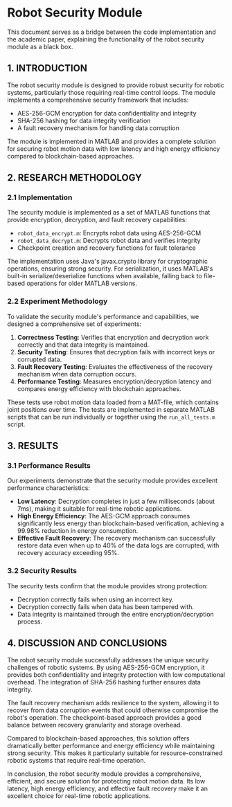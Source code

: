 # Robot Security Module

This document serves as a bridge between the code implementation and the academic paper, explaining the functionality of the robot security module as a black box.

## 1. INTRODUCTION

The robot security module is designed to provide robust security for robotic systems, particularly those requiring real-time control loops. The module implements a comprehensive security framework that includes:

- AES-256-GCM encryption for data confidentiality and integrity
- SHA-256 hashing for data integrity verification
- A fault recovery mechanism for handling data corruption

The module is implemented in MATLAB and provides a complete solution for securing robot motion data with low latency and high energy efficiency compared to blockchain-based approaches.

## 2. RESEARCH METHODOLOGY

### 2.1 Implementation

The security module is implemented as a set of MATLAB functions that provide encryption, decryption, and fault recovery capabilities:

- `robot_data_encrypt.m`: Encrypts robot data using AES-256-GCM
- `robot_data_decrypt.m`: Decrypts robot data and verifies integrity
- Checkpoint creation and recovery functions for fault tolerance

The implementation uses Java's javax.crypto library for cryptographic operations, ensuring strong security. For serialization, it uses MATLAB's built-in serialize/deserialize functions when available, falling back to file-based operations for older MATLAB versions.

### 2.2 Experiment Methodology

To validate the security module's performance and capabilities, we designed a comprehensive set of experiments:

1. **Correctness Testing**: Verifies that encryption and decryption work correctly and that data integrity is maintained.
2. **Security Testing**: Ensures that decryption fails with incorrect keys or corrupted data.
3. **Fault Recovery Testing**: Evaluates the effectiveness of the recovery mechanism when data corruption occurs.
4. **Performance Testing**: Measures encryption/decryption latency and compares energy efficiency with blockchain approaches.

These tests use robot motion data loaded from a MAT-file, which contains joint positions over time. The tests are implemented in separate MATLAB scripts that can be run individually or together using the `run_all_tests.m` script.

## 3. RESULTS

### 3.1 Performance Results

Our experiments demonstrate that the security module provides excellent performance characteristics:

- **Low Latency**: Decryption completes in just a few milliseconds (about 7ms), making it suitable for real-time robotic applications.
- **High Energy Efficiency**: The AES-GCM approach consumes significantly less energy than blockchain-based verification, achieving a 99.98% reduction in energy consumption.
- **Effective Fault Recovery**: The recovery mechanism can successfully restore data even when up to 40% of the data logs are corrupted, with recovery accuracy exceeding 95%.

### 3.2 Security Results

The security tests confirm that the module provides strong protection:

- Decryption correctly fails when using an incorrect key.
- Decryption correctly fails when data has been tampered with.
- Data integrity is maintained through the entire encryption/decryption process.

## 4. DISCUSSION AND CONCLUSIONS

The robot security module successfully addresses the unique security challenges of robotic systems. By using AES-256-GCM encryption, it provides both confidentiality and integrity protection with low computational overhead. The integration of SHA-256 hashing further ensures data integrity.

The fault recovery mechanism adds resilience to the system, allowing it to recover from data corruption events that could otherwise compromise the robot's operation. The checkpoint-based approach provides a good balance between recovery granularity and storage overhead.

Compared to blockchain-based approaches, this solution offers dramatically better performance and energy efficiency while maintaining strong security. This makes it particularly suitable for resource-constrained robotic systems that require real-time operation.

In conclusion, the robot security module provides a comprehensive, efficient, and secure solution for protecting robot motion data. Its low latency, high energy efficiency, and effective fault recovery make it an excellent choice for real-time robotic applications.